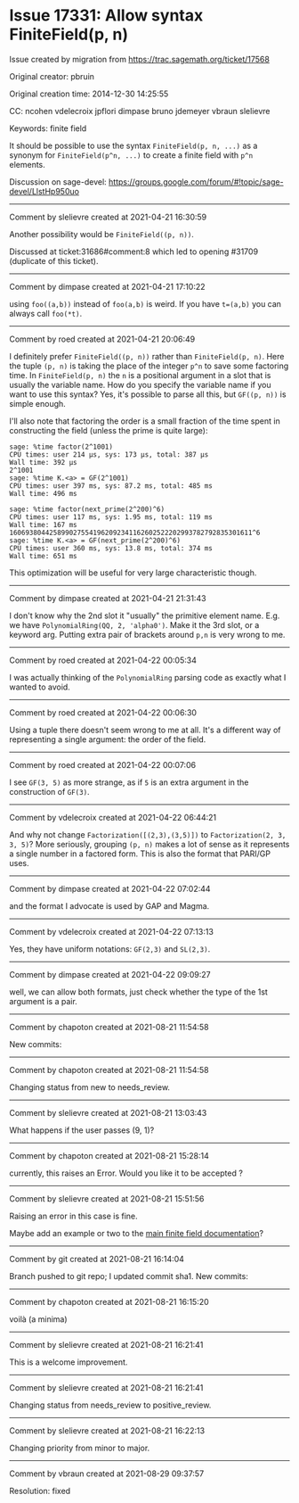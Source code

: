 # Issue 17331: Allow syntax FiniteField(p, n)

Issue created by migration from https://trac.sagemath.org/ticket/17568

Original creator: pbruin

Original creation time: 2014-12-30 14:25:55

CC:  ncohen vdelecroix jpflori dimpase bruno jdemeyer vbraun slelievre

Keywords: finite field

It should be possible to use the syntax `FiniteField(p, n, ...)` as a synonym for `FiniteField(p^n, ...)` to create a finite field with `p^n` elements.

Discussion on sage-devel: https://groups.google.com/forum/#!topic/sage-devel/LlstHp950uo


---

Comment by slelievre created at 2021-04-21 16:30:59

Another possibility would be `FiniteField((p, n))`.

Discussed at ticket:31686#comment:8 which led to
opening #31709 (duplicate of this ticket).


---

Comment by dimpase created at 2021-04-21 17:10:22

using `foo((a,b))` instead of `foo(a,b)` is weird. If you have `t=(a,b)` you can always call `foo(*t)`.


---

Comment by roed created at 2021-04-21 20:06:49

I definitely prefer `FiniteField((p, n))` rather than `FiniteField(p, n)`.  Here the tuple `(p, n)` is taking the place of the integer `p^n` to save some factoring time.  In `FiniteField(p, n)` the `n` is a positional argument in a slot that is usually the variable name.  How do you specify the variable name if you want to use this syntax?  Yes, it's possible to parse all this, but `GF((p, n))` is simple enough.

I'll also note that factoring the order is a small fraction of the time spent in constructing the field (unless the prime is quite large):


```
sage: %time factor(2^1001)                                                                                                                                                     
CPU times: user 214 µs, sys: 173 µs, total: 387 µs
Wall time: 392 µs
2^1001
sage: %time K.<a> = GF(2^1001)                                                                                                                                                 
CPU times: user 397 ms, sys: 87.2 ms, total: 485 ms
Wall time: 496 ms

sage: %time factor(next_prime(2^200)^6)                                                                                                                                        
CPU times: user 117 ms, sys: 1.95 ms, total: 119 ms
Wall time: 167 ms
1606938044258990275541962092341162602522202993782792835301611^6
sage: %time K.<a> = GF(next_prime(2^200)^6)                                                                                                                                    
CPU times: user 360 ms, sys: 13.8 ms, total: 374 ms
Wall time: 651 ms
```


This optimization will be useful for very large characteristic though.


---

Comment by dimpase created at 2021-04-21 21:31:43

I don't know why the 2nd slot it "usually" the primitive element name.
E.g. we have `PolynomialRing(QQ, 2, 'alpha0')`. Make it the 3rd slot, or a keyword arg.
Putting extra pair of brackets around `p,n` is very wrong to me.


---

Comment by roed created at 2021-04-22 00:05:34

I was actually thinking of the `PolynomialRing` parsing code as exactly what I wanted to avoid.


---

Comment by roed created at 2021-04-22 00:06:30

Using a tuple there doesn't seem wrong to me at all.  It's a different way of representing a single argument: the order of the field.


---

Comment by roed created at 2021-04-22 00:07:06

I see `GF(3, 5)` as more strange, as if `5` is an extra argument in the construction of `GF(3)`.


---

Comment by vdelecroix created at 2021-04-22 06:44:21

And why not change `Factorization([(2,3),(3,5)])` to `Factorization(2, 3, 3, 5)`? More seriously, grouping `(p, n)` makes a lot of sense as it represents a single number in a factored form. This is also the format that PARI/GP uses.


---

Comment by dimpase created at 2021-04-22 07:02:44

and the format I advocate is used by GAP and Magma.


---

Comment by vdelecroix created at 2021-04-22 07:13:13

Yes, they have uniform notations: `GF(2,3)` and `SL(2,3)`.


---

Comment by dimpase created at 2021-04-22 09:09:27

well, we can allow both formats, just check whether the type of the 1st argument is a pair.


---

Comment by chapoton created at 2021-08-21 11:54:58

New commits:


---

Comment by chapoton created at 2021-08-21 11:54:58

Changing status from new to needs_review.


---

Comment by slelievre created at 2021-08-21 13:03:43

What happens if the user passes (9, 1)?


---

Comment by chapoton created at 2021-08-21 15:28:14

currently, this raises an Error. Would you like it to be accepted ?


---

Comment by slelievre created at 2021-08-21 15:51:56

Raising an error in this case is fine.

Maybe add an example or two to
the [main finite field documentation](https://doc.sagemath.org/html/en/reference/finite_rings/sage/rings/finite_rings/finite_field_constructor.html)?


---

Comment by git created at 2021-08-21 16:14:04

Branch pushed to git repo; I updated commit sha1. New commits:


---

Comment by chapoton created at 2021-08-21 16:15:20

voilà (a minima)


---

Comment by slelievre created at 2021-08-21 16:21:41

This is a welcome improvement.


---

Comment by slelievre created at 2021-08-21 16:21:41

Changing status from needs_review to positive_review.


---

Comment by slelievre created at 2021-08-21 16:22:13

Changing priority from minor to major.


---

Comment by vbraun created at 2021-08-29 09:37:57

Resolution: fixed
